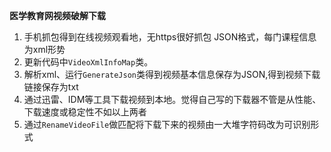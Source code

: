 **医学教育网视频破解下载**

1. 手机抓包得到在线视频观看地，无https很好抓包 JSON格式，每门课程信息为xml形势
2. 更新代码中```VideoXmlInfoMap```类。
3. 解析xml、运行```GenerateJson```类得到视频基本信息保存为JSON,得到视频下载链接保存为txt
4. 通过迅雷、IDM等工具下载视频到本地。觉得自己写的下载器不管是从性能、下载速度或稳定性不如以上两者
5. 通过```RenameVideoFile```做匹配将下载下来的视频由一大堆字符码改为可识别形式